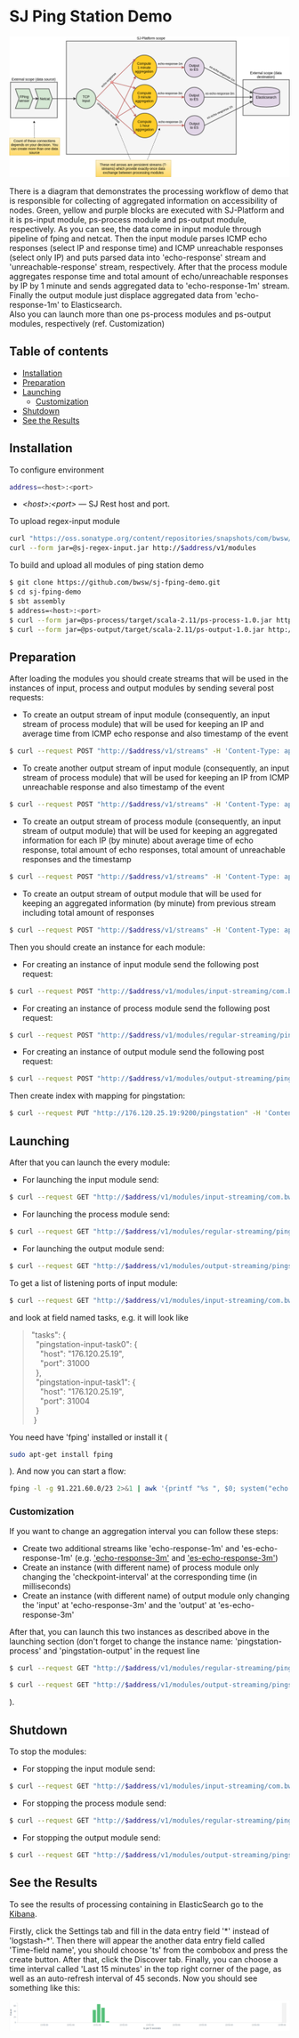 # SJ Ping Station Demo

![](FPingDemo.png)

There is a diagram that demonstrates the processing workflow of demo
that is responsible for collecting of aggregated information on accessibility of nodes.
Green, yellow and purple blocks are executed with SJ-Platform
and it is ps-input module, ps-process module and ps-output module, respectively.
As you can see, the data come in input module through pipeline of fping and netcat.
Then the input module parses ICMP echo responses (select IP and response time)
and ICMP unreachable responses (select only IP)
and puts parsed data into 'echo-response' stream and 'unreachable-response' stream, respectively.
After that the process module aggregates response time and total amount of echo/unreachable responses by IP by 1 minute
and sends aggregated data to 'echo-response-1m' stream.
Finally the output module just displace aggregated data from 'echo-response-1m' to Elasticsearch.  
Also you can launch more than one ps-process modules and ps-output modules, respectively (ref. Customization)

## Table of contents

- [Installation](#installation)
- [Preparation](#preparation)
- [Launching](#launching)
    * [Customization](#customization)
- [Shutdown](#shutdown)
- [See the Results](#see-the-results)

## Installation

To configure environment

```bash
address=<host>:<port>
```

- *\<host\>:\<port\>* &mdash; SJ Rest host and port.

To upload regex-input module

```bash
curl "https://oss.sonatype.org/content/repositories/snapshots/com/bwsw/sj-regex-input_2.12/1.0-SNAPSHOT/sj-regex-input_2.12-1.0-SNAPSHOT.jar" -o sj-regex-input.jar
curl --form jar=@sj-regex-input.jar http://$address/v1/modules
```

To build and upload all modules of ping station demo

```bash
$ git clone https://github.com/bwsw/sj-fping-demo.git
$ cd sj-fping-demo
$ sbt assembly
$ address=<host>:<port>
$ curl --form jar=@ps-process/target/scala-2.11/ps-process-1.0.jar http://$address/v1/modules
$ curl --form jar=@ps-output/target/scala-2.11/ps-output-1.0.jar http://$address/v1/modules
```

## Preparation

After loading the modules you should create streams that will be used in the instances of input, process and output modules by sending several post requests:

- To create an output stream of input module (consequently, an input stream of process module) that will be used for keeping an IP and average time from ICMP echo response and also timestamp of the event
```bash
$ curl --request POST "http://$address/v1/streams" -H 'Content-Type: application/json' --data "@api-json/streams/echo-response.json"
```
- To create another output stream of input module (consequently, an input stream of process module) that will be used for keeping an IP from ICMP unreachable response and also timestamp of the event
```bash
$ curl --request POST "http://$address/v1/streams" -H 'Content-Type: application/json' --data "@api-json/streams/unreachable-response.json"
```
- To create an output stream of process module (consequently, an input stream of output module) that will be used for keeping an aggregated information for each IP (by minute)
about average time of echo response, total amount of echo responses, total amount of unreachable responses and the timestamp
```bash
$ curl --request POST "http://$address/v1/streams" -H 'Content-Type: application/json' --data "@api-json/streams/echo-response-1m.json"
```
- To create an output stream of output module that will be used for keeping an aggregated information (by minute) from previous stream including total amount of responses
```bash
$ curl --request POST "http://$address/v1/streams" -H 'Content-Type: application/json' --data "@api-json/streams/es-echo-response-1m.json"
```

Then you should create an instance for each module:

- For creating an instance of input module send the following post request:
```bash
$ curl --request POST "http://$address/v1/modules/input-streaming/com.bwsw.input.regex/1.0/instance" -H 'Content-Type: application/json' --data "@api-json/instances/pingstation-input.json"
```
- For creating an instance of process module send the following post request:
```bash
$ curl --request POST "http://$address/v1/modules/regular-streaming/pingstation-process/1.0/instance" -H 'Content-Type: application/json' --data "@api-json/instances/pingstation-echo-process.json"
```
- For creating an instance of output module send the following post request:
```bash
$ curl --request POST "http://$address/v1/modules/output-streaming/pingstation-output/1.0/instance" -H 'Content-Type: application/json' --data "@api-json/instances/pingstation-output.json"
```

Then create index with mapping for pingstation:
```bash
$ curl --request PUT "http://176.120.25.19:9200/pingstation" -H 'Content-Type: application/json' --data "@api-json/elasticsearch-index.json"
```

## Launching

After that you can launch the every module:

- For launching the input module send:
```bash
$ curl --request GET "http://$address/v1/modules/input-streaming/com.bwsw.input.regex/1.0/instance/pingstation-input/start"
```
- For launching the process module send:
```bash
$ curl --request GET "http://$address/v1/modules/regular-streaming/pingstation-process/1.0/instance/pingstation-process/start"
```
- For launching the output module send:
```bash
$ curl --request GET "http://$address/v1/modules/output-streaming/pingstation-output/1.0/instance/pingstation-output/start"
```

To get a list of listening ports of input module:
```bash
$ curl --request GET "http://$address/v1/modules/input-streaming/com.bwsw.input.regex/1.0/instance/pingstation-input"
```
and look at field named tasks, e.g. it will look like
> "tasks": {   
> &nbsp;&nbsp;"pingstation-input-task0": {   
> &nbsp;&nbsp;&nbsp;&nbsp;"host": "176.120.25.19",  
> &nbsp;&nbsp;&nbsp;&nbsp;"port": 31000   
> &nbsp;&nbsp;},   
> &nbsp;&nbsp;"pingstation-input-task1": {   
> &nbsp;&nbsp;&nbsp;&nbsp;"host": "176.120.25.19",   
> &nbsp;&nbsp;&nbsp;&nbsp;"port": 31004   
> &nbsp;&nbsp;}   
> &nbsp;}   

You need have 'fping' installed or install it (
```bash
sudo apt-get install fping
```
). And now you can start a flow:
```bash
fping -l -g 91.221.60.0/23 2>&1 | awk '{printf "%s ", $0; system("echo $(date +%s%N | head -c -7)")}' | nc 176.120.25.19 31000
```

### Customization

If you want to change an aggregation interval you can follow these steps:

- Create two additional streams like 'echo-response-1m' and 'es-echo-response-1m'
(e.g. ['echo-response-3m'](api-json/streams/echo-response-3m.json) and
['es-echo-response-3m'](api-json/streams/es-echo-response-3m.json))
- Create an instance (with different name) of process module only changing the 'checkpoint-interval' at the corresponding time (in milliseconds)
- Create an instance (with different name) of output module only changing the 'input' at 'echo-response-3m' and the 'output' at 'es-echo-response-3m'

After that, you can launch this two instances as described above in the launching section
(don't forget to change the instance name: 'pingstation-process' and 'pingstation-output' in the request line
```bash
$ curl --request GET "http://$address/v1/modules/regular-streaming/pingstation-process/1.0/instance/<new instance name>/start"
```
```bash
$ curl --request GET "http://$address/v1/modules/output-streaming/pingstation-output/1.0/instance/<new instance name>/start"
```
).

## Shutdown

To stop the modules:

- For stopping the input module send:
```bash
$ curl --request GET "http://$address/v1/modules/input-streaming/com.bwsw.input.regex/1.0/instance/pingstation-input/stop"
```
- For stopping the process module send:
```bash
$ curl --request GET "http://$address/v1/modules/regular-streaming/pingstation-process/1.0/instance/pingstation-process/stop"
```
- For stopping the output module send:
```bash
$ curl --request GET "http://$address/v1/modules/output-streaming/pingstation-output/1.0/instance/pingstation-output/start"
```

## See the Results

To see the results of processing containing in ElasticSearch go to the [Kibana](http://176.120.25.19/).

Firstly, click the Settings tab and fill in the data entry field '\*' instead of 'logstash-*'.
Then there will appear the another data entry field called 'Time-field name', you should choose 'ts'
from the combobox and press the create button.
After that, click the Discover tab. Finally, you can choose a time interval called 'Last 15 minutes' in the top right corner of the page,
as well as an auto-refresh interval of 45 seconds. Now you should see something like this:

![](kibanaExample.png)
